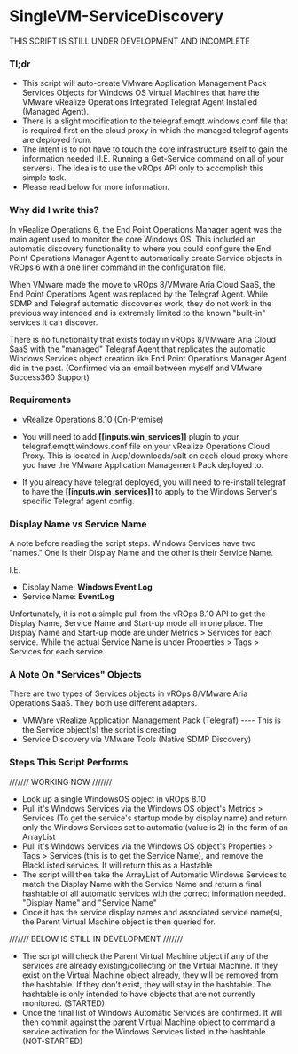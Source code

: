 # SingleVM-ServiceDiscovery
THIS SCRIPT IS STILL UNDER DEVELOPMENT AND INCOMPLETE
### Tl;dr
- This script will auto-create VMware Application Management Pack Services Objects for Windows OS Virtual Machines that have the VMware vRealize Operations Integrated Telegraf Agent Installed (Managed Agent). 
- There is a slight modification to the telegraf.emqtt.windows.conf file that is required first on the cloud proxy in which the managed telegraf agents are deployed from.
- The intent is to not have to touch the core infrastructure itself to gain the information needed (I.E. Running a Get-Service command on all of your servers). The idea is to use the vROps API only to accomplish this simple task.
- Please read below for more information.

### Why did I write this?
In vRealize Operations 6, the End Point Operations Manager agent was the main agent used to monitor the core Windows OS. This included an automatic discovery functionality to where you could configure the End Point Operations Manager Agent to automatically create Service objects in vROps 6 with a one liner command in the configuration file. 

When VMware made the move to vROps 8/VMware Aria Cloud SaaS, the End Point Operations Agent was replaced by the Telegraf Agent. While SDMP and Telegraf automatic discoveries work, they do not work in the previous way intended and is extremely limited to the known "built-in" services it can discover. 

There is no functionality that exists today in vROps 8/VMware Aria Cloud SaaS with the "managed" Telegraf Agent that replicates the automatic Windows Services object creation like End Point Operations Manager Agent did in the past. (Confirmed via an email between myself and VMware Success360 Support)
### Requirements

- vRealize Operations 8.10 (On-Premise)

- You will need to add **[[inputs.win_services]]** plugin to your telegraf.emqtt.windows.conf file on your vRealize Operations Cloud Proxy. This is located in /ucp/downloads/salt on each cloud proxy where you have the VMware Application Management Pack deployed to.

- If you already have telegraf deployed, you will need to re-install telegraf to have the **[[inputs.win_services]]** to apply to the Windows Server's specific Telegraf agent config.

### Display Name vs Service Name
A note before reading the script steps. Windows Services have two "names." One is their Display Name and the other is their Service Name.

I.E. 
- Display Name: **Windows Event Log**
- Service Name: **EventLog**

Unfortunately, it is not a simple pull from the vROps 8.10 API to get the Display Name, Service Name and Start-up mode all in one place. The Display Name and Start-up mode are under Metrics > Services for each service. While the actual Service Name is under Properties > Tags > Services for each service.

### A Note On "Services" Objects
There are two types of Services objects in vROps 8/VMware Aria Operations SaaS. They both use different adapters.

- VMWare vRealize Application Management Pack (Telegraf) ---- This is the Service object(s) the script is creating
- Service Discovery via VMware Tools (Native SDMP Discovery)

### Steps This Script Performs
/////// WORKING NOW ///////

- Look up a single WindowsOS object in vROps 8.10
- Pull it's Windows Services via the Windows OS object's Metrics > Services (To get the service's startup mode by display name) and return only the Windows Services set to automatic (value is 2) in the form of an ArrayList
- Pull it's Windows Services via the Windows OS object's Properties > Tags > Services (this is to get the Service Name), and remove the BlackListed services. It will return this as a Hastable
- The script will then take the ArrayList of Automatic Windows Services to match the Display Name with the Service Name and return a final hashtable of all automatic services with the correct information needed. "Display Name" and "Service Name"
- Once it has the service display names and associated service name(s), the Parent Virtual Machine object is then queried for.

/////// BELOW IS STILL IN DEVELOPMENT ///////
- The script will check the Parent Virtual Machine object if any of the services are already existing/collecting on the Virtual Machine. If they exist on the Virtual Machine object already, they will be removed from the hashtable. If they don't exist, they will stay in the hashtable. The hashtable is only intended to have objects that are not currently monitored. (STARTED)
- Once the final list of Windows Automatic Services are confirmed. It will then commit against the parent Virtual Machine object to command a service activation for the Windows Services listed in the hashtable. (NOT-STARTED)

